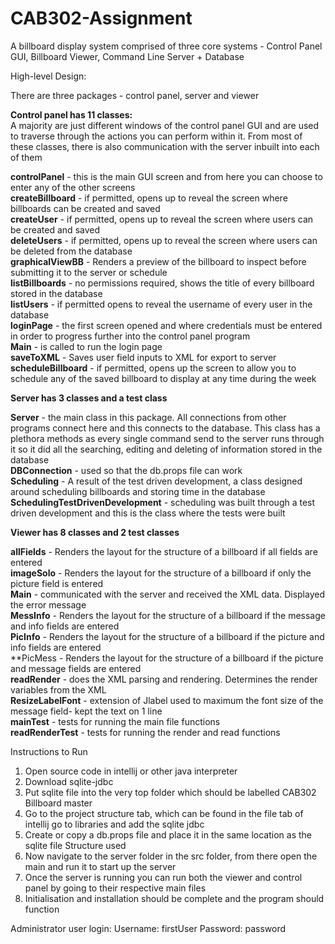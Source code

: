 # CAB302-Assignment
A billboard display system comprised of three core systems - Control Panel GUI, Billboard Viewer, Command Line Server + Database

High-level Design: 
 
There are three packages - control panel, server and viewer 
 
**Control panel has 11 classes:**  
A majority are just different windows of the control panel GUI and are used to traverse through the actions 
you can perform within it. From most of these classes, there is also communication with the server inbuilt 
into each of them 

**controlPanel** - this is the main GUI screen and from here you can choose to enter any of the other screens  
**createBillboard** - if permitted, opens up to reveal the screen where billboards can be created and saved  
**createUser** - if permitted, opens up to reveal the screen where users can be created and saved  
**deleteUsers** - if permitted, opens up to reveal the screen where users can be deleted from the database  
**graphicalViewBB** - Renders a preview of the billboard to inspect before submitting it to the server or 
schedule  
**listBillboards** - no permissions required, shows the title of every billboard stored in the database  
**listUsers** - if permitted opens to reveal the username of every user in the database  
**loginPage** - the first screen opened and where credentials must be entered in order to progress further into 
the control panel program  
**Main** - is called to run the login page  
**saveToXML** - Saves user field inputs to XML for export to server  
**scheduleBillboard** - if permitted, opens up the screen to allow you to schedule any of the saved billboard 
to display at any time during the week  
 
 
**Server has 3 classes and a test class**  

**Server** - the main class in this package. All connections from other programs connect here and this 
connects to the database. This class has a plethora methods as every single command send to the server 
runs through it so it did all the searching, editing and deleting of information stored in the database  
**DBConnection** - used so that the db.props file can work  
**Scheduling** - A result of the test driven development, a class designed around scheduling billboards and 
storing time in the database  
**SchedulingTestDrivenDevelopment** - scheduling was built through a test driven development and this is 
the class where the tests were built  
 
**Viewer has 8 classes and 2 test classes**  

**allFields** - Renders the layout for the structure of a billboard if all fields are entered  
**imageSolo** - Renders the layout for the structure of a billboard if only the picture field is entered  
**Main** - communicated with the server and received the XML data. Displayed the error message  
**MessInfo** - Renders the layout for the structure of a billboard if the message and info fields are entered  
**PicInfo** - Renders the layout for the structure of a billboard if the picture and info fields are entered  
**PicMess - Renders the layout for the structure of a billboard if the picture and message fields are entered  
**readRender** - does the XML parsing and rendering. Determines the render variables from the XML  
**ResizeLabelFont** - extension of Jlabel  used to maximum the font size of the message field- kept the text 
on 1 line  
**mainTest** - tests for running the main file functions  
**readRenderTest** - tests for running the render and read functions 


Instructions to Run
1. Open source code in intellij or other java interpreter  
2. Download sqlite-jdbc  
3. Put sqlite file into the very top folder which should be labelled CAB302 Billboard master 
4. Go to the project structure tab, which can be found in the file tab of intellij go to libraries and 
add the sqlite jdbc 
5. Create or copy a db.props file and place it in the same location as the sqlite file 
Structure  used 
6. Now navigate to the server folder in the src folder, from there open the main and run it to 
start up the server 
7. Once the server is running you can run both the viewer and control panel by going to their 
respective main files  
8. Initialisation and installation should be complete and the program should function 

Administrator user login: 
Username: firstUser 
Password: password 
